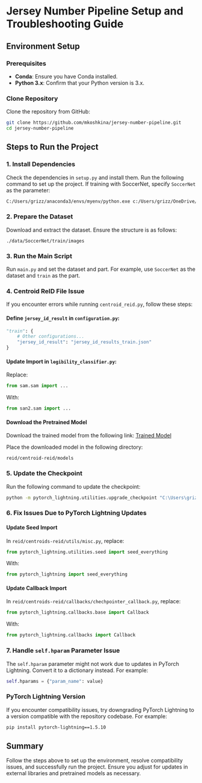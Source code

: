 # Jersey Number Pipeline Setup and Troubleshooting Guide

## Environment Setup

### Prerequisites
- **Conda**: Ensure you have Conda installed.
- **Python 3.x**: Confirm that your Python version is 3.x.

### Clone Repository
Clone the repository from GitHub:
```bash
git clone https://github.com/mkoshkina/jersey-number-pipeline.git
cd jersey-number-pipeline
```

## Steps to Run the Project

### 1. Install Dependencies
Check the dependencies in `setup.py` and install them. Run the following command to set up the project. If training with SoccerNet, specify `SoccerNet` as the parameter:
```bash
C:/Users/grizz/anaconda3/envs/myenv/python.exe c:/Users/grizz/OneDrive/Desktop/COSC419/jersey-number-pipeline/jersey-number-pipeline/setup.py SoccerNet
```

### 2. Prepare the Dataset
Download and extract the dataset. Ensure the structure is as follows:
```
./data/SoccerNet/train/images
```

### 3. Run the Main Script
Run `main.py` and set the dataset and part. For example, use `SoccerNet` as the dataset and `train` as the part.

### 4. Centroid ReID File Issue
If you encounter errors while running `centroid_reid.py`, follow these steps:

#### Define `jersey_id_result` in `configuration.py`:
```python
"train": {
    # Other configurations...
    "jersey_id_result": "jersey_id_results_train.json"
}
```

#### Update Import in `legibility_classifier.py`:
Replace:
```python
from sam.sam import ...
```
With:
```python
from san2.sam import ...
```

#### Download the Pretrained Model
Download the trained model from the following link:
[Trained Model](https://drive.google.com/drive/folders/1NWD2Q0JGasGm9HTcOy4ZqsIqK4-IfknK)

Place the downloaded model in the following directory:
```
reid/centroid-reid/models
```

### 5. Update the Checkpoint
Run the following command to update the checkpoint:
```bash
python -m pytorch_lightning.utilities.upgrade_checkpoint "C:\Users\grizz\OneDrive\Desktop\COSC419\jersey-number-pipeline\jersey-number-pipeline\reid\centroids-reid\models\market1501_resnet50_256_128_epoch_120.ckpt" --map-to-cpu
```

### 6. Fix Issues Due to PyTorch Lightning Updates
#### Update Seed Import
In `reid/centroids-reid/utils/misc.py`, replace:
```python
from pytorch_lightning.utilities.seed import seed_everything
```
With:
```python
from pytorch_lightning import seed_everything
```

#### Update Callback Import
In `reid/centroids-reid/callbacks/chechpointer_callback.py`, replace:
```python
from pytorch_lightning.callbacks.base import Callback
```
With:
```python
from pytorch_lightning.callbacks import Callback
```

### 7. Handle `self.hparam` Parameter Issue
The `self.hparam` parameter might not work due to updates in PyTorch Lightning. Convert it to a dictionary instead. For example:
```python
self.hparams = {"param_name": value}
```

### PyTorch Lightning Version
If you encounter compatibility issues, try downgrading PyTorch Lightning to a version compatible with the repository codebase. For example:
```bash
pip install pytorch-lightning==1.5.10
```

## Summary
Follow the steps above to set up the environment, resolve compatibility issues, and successfully run the project. Ensure you adjust for updates in external libraries and pretrained models as necessary.

